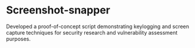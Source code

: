 # Screenshot-snapper

Developed a proof-of-concept script demonstrating keylogging and screen capture techniques for security research and vulnerability assessment purposes.

